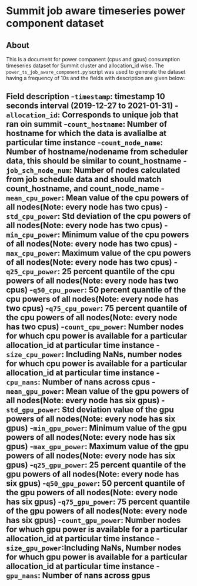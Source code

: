 # Summit job aware timeseries power component dataset

## About 
This is a document for power companent (cpus and gpus) consumption timeseries dataset for Summit cluster and allocation_id wise.
The `power_ts_job_aware_component.py` script was used to generate the dataset having a frequency of 10s and the fields with description are given below:


Field description
-`timestamp`: timestamp 10 seconds interval (2019-12-27 to 2021-01-31)
-`allocation_id`: Corresponds to unique job that ran oin summit
-`count_hostname`: Number of hostname for which the data is avalialbe at particular time instance
-`count_node_name`: Number of hostname/nodename from scheduler data, this should be similar to count_hostname
-`job_sch_node_num`: Number of nodes calculated from job schedule data and should match count_hostname, and count_node_name
-`mean_cpu_power`: Mean value of the cpu powers of all nodes(Note: every node has two cpus)
-`std_cpu_power`: Std deviation of the cpu powers of all nodes(Note: every node has two cpus)
-`min_cpu_power`: Minimum value of the cpu powers of all nodes(Note: every node has two cpus)
-`max_cpu_power`: Maximum value of the cpu powers of all nodes(Note: every node has two cpus)
-`q25_cpu_power`: 25 percent quantile of the cpu powers of all nodes(Note: every node has two cpus)
-`q50_cpu_power`: 50 percent quantile of the cpu powers of all nodes(Note: every node has two cpus)
-`q75_cpu_power`: 75  percent quantile of the cpu powers of all nodes(Note: every node has two cpus)
-`count_cpu_power`: Number nodes for whuch cpu power is available for a particular allocation_id at particular time instance
-`size_cpu_power`: Including NaNs, number nodes for whuch cpu power is available for a particular allocation_id at particular time instance
-`cpu_nans`: Number of nans across cpus
-`mean_gpu_power`: Mean value of the gpu powers of all nodes(Note: every node has six gpus)
-`std_gpu_power`: Std deviation value of the gpu powers of all nodes(Note: every node has six gpus)
-`min_gpu_power`: Minimum value of the gpu powers of all nodes(Note: every node has six gpus)
-`max_gpu_power`: Maximum value of the gpu powers of all nodes(Note: every node has six gpus)
-`q25_gpu_power`: 25 percent quantile of the gpu powers of all nodes(Note: every node has six gpus)
-`q50_gpu_power`: 50 percent quantile of the gpu powers of all nodes(Note: every node has six gpus)
-`q75_gpu_power`: 75  percent quantile of the gpu powers of all nodes(Note: every node has six gpus)
-`count_gpu_power`: Number nodes for whuch gpu power is available for a particular allocation_id at particular time instance 
-`size_gpu_power`:Including NaNs, Number nodes for whuch gpu power is available for a particular allocation_id at particular time instance
-`gpu_nans`: Number of nans across gpus
-
